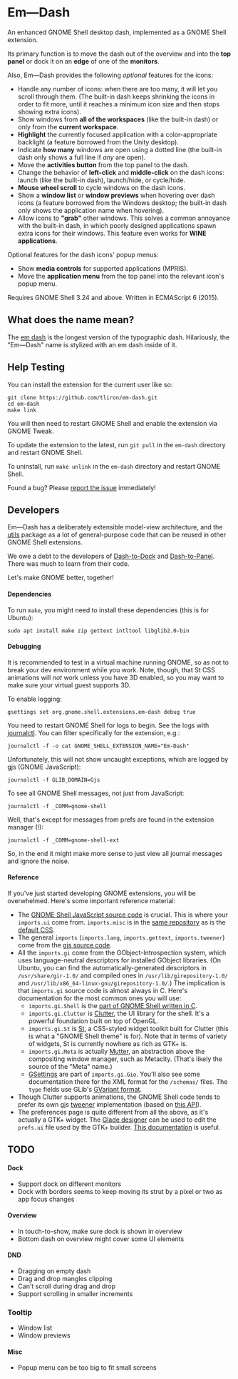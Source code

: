 
Em—Dash
=======

An enhanced GNOME Shell desktop dash, implemented as a GNOME Shell extension.

Its primary function is to move the dash out of the overview and into the **top panel** or dock it
on an **edge** of one of the **monitors**.

Also, Em—Dash provides the following *optional* features for the icons:

* Handle any number of icons: when there are too many, it will let you scroll through them. (The
  built-in dash keeps shrinking the icons in order to fit more, until it reaches a minimum icon
  size and then stops showing extra icons).
* Show windows from **all of the workspaces** (like the built-in dash) or only from the
  **current workspace**.
* **Highlight** the currently focused application with a color-appropriate backlight (a feature
  borrowed from the Unity desktop).
* Indicate **how many** windows are open using a dotted line (the built-in dash only shows a full
  line if *any* are open).
* Move the **activities button** from the top panel to the dash. 
* Change the behavior of **left-click** and **middle-click** on the dash icons: launch (like the
  built-in dash), launch/hide, or cycle/hide.
* **Mouse wheel scroll** to cycle windows on the dash icons.
* Show a **window list** or **window previews** when hovering over dash icons (a feature borrowed
  from the Windows desktop; the built-in dash only shows the application name when hovering).
* Allow icons to **"grab"** other windows. This solves a common annoyance with the built-in
  dash, in which poorly designed applications spawn extra icons for their windows. This feature even
  works for **WINE applications**.

Optional features for the dash icons' popup menus:

* Show **media controls** for supported applications (MPRIS).
* Move the **application menu** from the top panel into the relevant icon's popup menu.

Requires GNOME Shell 3.24 and above. Written in ECMAScript 6 (2015). 


What does the name mean?
------------------------

The [em dash](https://en.wikipedia.org/wiki/Dash#Em_dash) is the longest version of the typographic
dash. Hilariously, the "Em—Dash" name is stylized with an em dash inside of it.  


Help Testing
------------

You can install the extension for the current user like so:

	git clone https://github.com/tliron/em-dash.git
	cd em-dash
	make link

You will then need to restart GNOME Shell and enable the extension via GNOME Tweak.

To update the extension to the latest, run `git pull` in the `em-dash` directory and restart GNOME
Shell.

To uninstall, run `make unlink` in the `em-dash` directory and restart GNOME Shell.

Found a bug? Please [report the issue](https://github.com/tliron/em-dash/issues) immediately!


Developers
----------

Em—Dash has a deliberately extensible model-view architecture, and the
[utils](https://github.com/tliron/em-dash/tree/master/utils) package as a lot of general-purpose
code that can be reused in other GNOME Shell extensions.

We owe a debt to the developers of [Dash-to-Dock](https://github.com/micheleg/dash-to-dock) and
[Dash-to-Panel](https://github.com/jderose9/dash-to-panel). There was much to learn from their code.

Let's make GNOME better, together!

#### Dependencies

To run `make`, you might need to install these dependencies (this is for Ubuntu):

    sudo apt install make zip gettext intltool libglib2.0-bin

#### Debugging

It is recommended to test in a virtual machine running GNOME, so as not to break your dev
environment while you work. Note, though, that St CSS animations will *not* work unless you have 3D
enabled, so you may want to make sure your virtual guest supports 3D.

To enable logging:

	gsettings set org.gnome.shell.extensions.em-dash debug true

You need to restart GNOME Shell for logs to begin. See the logs with
[journalctl](https://www.freedesktop.org/software/systemd/man/journalctl.html). You can filter
specifically for the extension, e.g.:

    journalctl -f -o cat GNOME_SHELL_EXTENSION_NAME="Em-Dash"

Unfortunately, this will not show uncaught exceptions, which are logged by gjs (GNOME JavaScript):

    journalctl -f GLIB_DOMAIN=Gjs

To see all GNOME Shell messages, not just from JavaScript:

    journalctl -f _COMM=gnome-shell

Well, that's except for messages from prefs are found in the extension manager (!):

    journalctl -f _COMM=gnome-shell-ext

So, in the end it might make more sense to just view all journal messages and ignore the noise.

#### Reference

If you've just started developing GNOME extensions, you will be overwhelmed. Here's some important
reference material:

* The [GNOME Shell JavaScript source code](https://github.com/GNOME/gnome-shell/tree/master/js/ui)
  is crucial. This is where your `imports.ui` come from. `imports.misc` is in the
  [same repository](https://github.com/GNOME/gnome-shell/tree/master/js/misc) as is the
  [default CSS](https://github.com/GNOME/gnome-shell/blob/master/data/theme/gnome-shell.css).
* The general `imports` (`imports.lang`, `imports.gettext`, `imports.tweener`) come from the
  [gjs source code](https://git.gnome.org/browse/gjs/tree/modules).
* All the `imports.gi` come from the GObject-Introspection system, which uses language-neutral
  descriptors for installed GObject libraries. (On Ubuntu, you can find the
  automatically-generated descriptors in `/usr/share/gir-1.0/` and compiled ones in
  `/usr/lib/girepository-1.0/` and `/usr/lib/x86_64-linux-gnu/girepository-1.0/`.) The
  implication is that `imports.gi` source code is almost always in C. Here's documentation for the
  most common ones you will use:
  * `imports.gi.Shell` is the
     [part of GNOME Shell written in C](https://developer.gnome.org/shell/stable/).
  * `imports.gi.Clutter` is [Clutter](https://developer.gnome.org/clutter/stable/), the UI
    library for the shell. It's a powerful foundation built on top of OpenGL.
  * `imports.gi.St` is [St](https://developer.gnome.org/st/stable/), a CSS-styled widget toolkit
    built for Clutter (this is what a "GNOME Shell theme" is for). Note that in terms of variety of
    widgets, St is currently nowhere as rich as GTK+ is.
  * `imports.gi.Meta` is actually [Mutter](https://developer.gnome.org/meta/stable/), an
    abstraction above the compositing window manager, such as Metacity. (That's likely the source of
    the "Meta" name.)
  * [GSettings](https://developer.gnome.org/gio/stable/GSettings.html) are part of
    `imports.gi.Gio`. You'll also see some documentation there for the XML format for the
    `/schemas/` files. The `type` fields use GLib's
    [GVariant format](https://developer.gnome.org/glib/stable/gvariant-format-strings.html).
* Though Clutter supports animations, the GNOME Shell code tends to prefer its own gjs
  [tweener](https://git.gnome.org/browse/gjs/tree/modules/tweener) implementation (based on
  [this API](http://hosted.zeh.com.br/tweener/docs/en-us/)).
* The preferences page is quite different from all the above, as it's actually a GTK+ widget. The
  [Glade designer](https://glade.gnome.org/) can be used to edit the `prefs.ui` file used by the
  GTK+ builder. [This documentation](https://people.gnome.org/~gcampagna/docs/Gtk-3.0/) is useful.


TODO
----

#### Dock

* Support dock on different monitors
* Dock with borders seems to keep moving its strut by a pixel or two as app focus changes

#### Overview

* In touch-to-show, make sure dock is shown in overview
* Bottom dash on overview might cover some UI elements

#### DND

* Dragging on empty dash
* Drag and drop mangles clipping
* Can't scroll during drag and drop
* Support scrolling in smaller increments

### Tooltip

* Window list
* Window previews

#### Misc

* Popup menu can be too big to fit small screens
